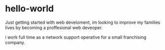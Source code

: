 # hello-world

Just getting started with web develoment, im looking to improve my families lives by becoming a proffesional web deveoper.

i work full time as a network support operative for a small franchising company.
